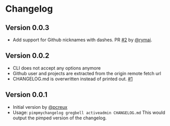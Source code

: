 # Changelog

## Version 0.0.3

* Add support for Github nicknames with dashes. PR [#2][] by [@rymai][].

## Version 0.0.2

* CLI does not accept any options anymore
* Github user and projects are extracted from the origin remote fetch
  url
* CHANGELOG.md is overwritten instead of printed out. [#1][]


## Version 0.0.1

* Initial version by [@pcreux][]
* Usage: `pimpmychangelog gregbell activeadmin CHANGELOG.md`
This would output the pimped version of the changelog.
<!--- The following link definition list is generated by PimpMyChangelog --->
[#1]: https://github.com/com/pcreux/issues/1
[#2]: https://github.com/com/pcreux/issues/2
[@pcreux]: https://github.com/pcreux
[@rymai]: https://github.com/rymai